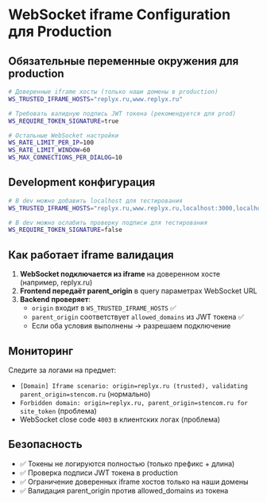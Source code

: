 # WebSocket iframe Configuration для Production

## Обязательные переменные окружения для production

```bash
# Доверенные iframe хосты (только наши домены в production)
WS_TRUSTED_IFRAME_HOSTS="replyx.ru,www.replyx.ru"

# Требовать валидную подпись JWT токена (рекомендуется для prod)
WS_REQUIRE_TOKEN_SIGNATURE=true

# Остальные WebSocket настройки
WS_RATE_LIMIT_PER_IP=100
WS_RATE_LIMIT_WINDOW=60
WS_MAX_CONNECTIONS_PER_DIALOG=10
```

## Development конфигурация

```bash  
# В dev можно добавить localhost для тестирования
WS_TRUSTED_IFRAME_HOSTS="replyx.ru,www.replyx.ru,localhost:3000,localhost:3001"

# В dev можно ослабить проверку подписи для тестирования
WS_REQUIRE_TOKEN_SIGNATURE=false
```

## Как работает iframe валидация

1. **WebSocket подключается из iframe** на доверенном хосте (например, replyx.ru)
2. **Frontend передаёт parent_origin** в query параметрах WebSocket URL
3. **Backend проверяет**:
   - `origin` входит в `WS_TRUSTED_IFRAME_HOSTS` ✅
   - `parent_origin` соответствует `allowed_domains` из JWT токена ✅
   - Если оба условия выполнены → разрешаем подключение

## Мониторинг

Следите за логами на предмет:
- `[Domain] Iframe scenario: origin=replyx.ru (trusted), validating parent_origin=stencom.ru` (нормально)
- `Forbidden domain: origin=replyx.ru, parent_origin=stencom.ru for site_token` (проблема)
- WebSocket close code `4003` в клиентских логах (проблема)

## Безопасность

- ✅ Токены не логируются полностью (только префикс + длина)
- ✅ Проверка подписи JWT токена в production 
- ✅ Ограничение доверенных iframe хостов только на наши домены
- ✅ Валидация parent_origin против allowed_domains из токена